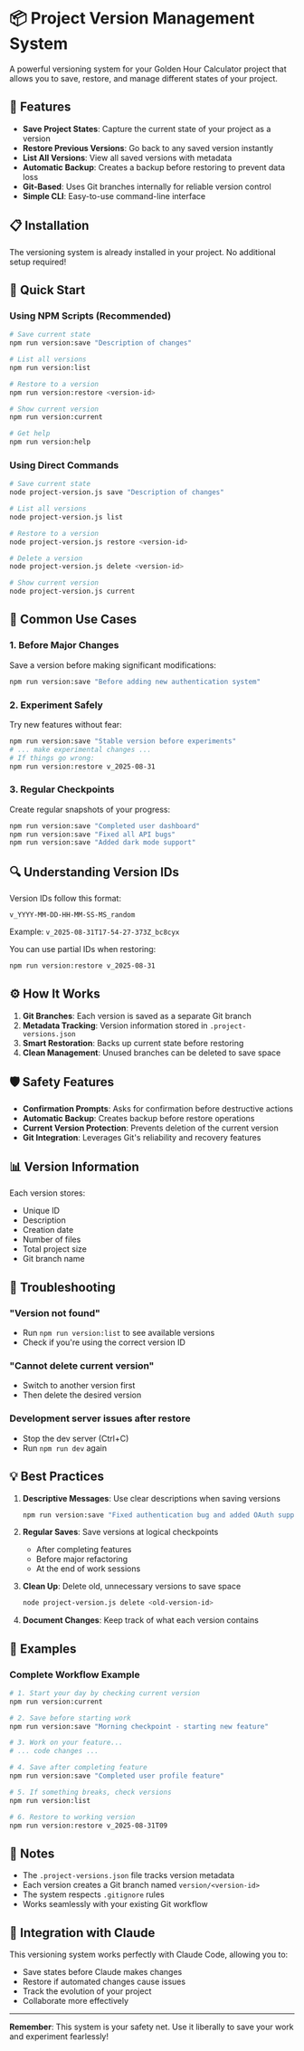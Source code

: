 # 📦 Project Version Management System

A powerful versioning system for your Golden Hour Calculator project that allows you to save, restore, and manage different states of your project.

## 🚀 Features

- **Save Project States**: Capture the current state of your project as a version
- **Restore Previous Versions**: Go back to any saved version instantly
- **List All Versions**: View all saved versions with metadata
- **Automatic Backup**: Creates a backup before restoring to prevent data loss
- **Git-Based**: Uses Git branches internally for reliable version control
- **Simple CLI**: Easy-to-use command-line interface

## 📋 Installation

The versioning system is already installed in your project. No additional setup required!

## 🎯 Quick Start

### Using NPM Scripts (Recommended)

```bash
# Save current state
npm run version:save "Description of changes"

# List all versions
npm run version:list

# Restore to a version
npm run version:restore <version-id>

# Show current version
npm run version:current

# Get help
npm run version:help
```

### Using Direct Commands

```bash
# Save current state
node project-version.js save "Description of changes"

# List all versions
node project-version.js list

# Restore to a version
node project-version.js restore <version-id>

# Delete a version
node project-version.js delete <version-id>

# Show current version
node project-version.js current
```

## 📖 Common Use Cases

### 1. Before Major Changes
Save a version before making significant modifications:
```bash
npm run version:save "Before adding new authentication system"
```

### 2. Experiment Safely
Try new features without fear:
```bash
npm run version:save "Stable version before experiments"
# ... make experimental changes ...
# If things go wrong:
npm run version:restore v_2025-08-31
```

### 3. Regular Checkpoints
Create regular snapshots of your progress:
```bash
npm run version:save "Completed user dashboard"
npm run version:save "Fixed all API bugs"
npm run version:save "Added dark mode support"
```

## 🔍 Understanding Version IDs

Version IDs follow this format:
```
v_YYYY-MM-DD-HH-MM-SS-MS_random
```

Example: `v_2025-08-31T17-54-27-373Z_bc8cyx`

You can use partial IDs when restoring:
```bash
npm run version:restore v_2025-08-31
```

## ⚙️ How It Works

1. **Git Branches**: Each version is saved as a separate Git branch
2. **Metadata Tracking**: Version information stored in `.project-versions.json`
3. **Smart Restoration**: Backs up current state before restoring
4. **Clean Management**: Unused branches can be deleted to save space

## 🛡️ Safety Features

- **Confirmation Prompts**: Asks for confirmation before destructive actions
- **Automatic Backup**: Creates backup before restore operations
- **Current Version Protection**: Prevents deletion of the current version
- **Git Integration**: Leverages Git's reliability and recovery features

## 📊 Version Information

Each version stores:
- Unique ID
- Description
- Creation date
- Number of files
- Total project size
- Git branch name

## 🔧 Troubleshooting

### "Version not found"
- Run `npm run version:list` to see available versions
- Check if you're using the correct version ID

### "Cannot delete current version"
- Switch to another version first
- Then delete the desired version

### Development server issues after restore
- Stop the dev server (Ctrl+C)
- Run `npm run dev` again

## 💡 Best Practices

1. **Descriptive Messages**: Use clear descriptions when saving versions
   ```bash
   npm run version:save "Fixed authentication bug and added OAuth support"
   ```

2. **Regular Saves**: Save versions at logical checkpoints
   - After completing features
   - Before major refactoring
   - At the end of work sessions

3. **Clean Up**: Delete old, unnecessary versions to save space
   ```bash
   node project-version.js delete <old-version-id>
   ```

4. **Document Changes**: Keep track of what each version contains

## 🎉 Examples

### Complete Workflow Example

```bash
# 1. Start your day by checking current version
npm run version:current

# 2. Save before starting work
npm run version:save "Morning checkpoint - starting new feature"

# 3. Work on your feature...
# ... code changes ...

# 4. Save after completing feature
npm run version:save "Completed user profile feature"

# 5. If something breaks, check versions
npm run version:list

# 6. Restore to working version
npm run version:restore v_2025-08-31T09
```

## 📝 Notes

- The `.project-versions.json` file tracks version metadata
- Each version creates a Git branch named `version/<version-id>`
- The system respects `.gitignore` rules
- Works seamlessly with your existing Git workflow

## 🤝 Integration with Claude

This versioning system works perfectly with Claude Code, allowing you to:
- Save states before Claude makes changes
- Restore if automated changes cause issues
- Track the evolution of your project
- Collaborate more effectively

---

**Remember**: This system is your safety net. Use it liberally to save your work and experiment fearlessly!